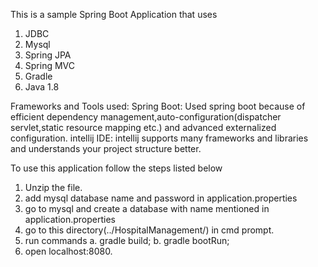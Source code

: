This is a sample Spring Boot Application that uses
  1. JDBC
  2. Mysql
  3. Spring JPA
  4. Spring MVC
  5. Gradle
  6. Java 1.8

Frameworks and Tools used:
Spring Boot:
  Used spring boot because of efficient dependency management,auto-configuration(dispatcher servlet,static resource mapping etc.) and advanced externalized configuration.
intellij IDE:
  intellij supports many frameworks and libraries and understands your project structure better.
  
To use this application follow the steps listed below
  1. Unzip the file.
  2. add mysql database name and password in application.properties
  3. go to mysql and create a database with name mentioned in application.properties
  4. go to this directory(../HospitalManagement/) in cmd prompt.
  5. run commands
    a. gradle build;
    b. gradle bootRun;
  6. open localhost:8080.




  
  
 
  

